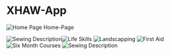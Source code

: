 # XHAW-App

![Home Page](https://github.com/user-attachments/assets/27f4c698-9dd5-43a5-b6f7-4ab7f32131aa)
Home-Page

![Sewing Description](https://github.com/user-attachments/assets/e60610a1-86a6-4b0a-bc02-31730db1390e)![Life Skills](https://github.com/user-attachments/assets/138c4555-591d-47e2-9eea-121e1ee73b2d)
![Landscapping](https://github.com/user-attachments/assets/92d6e800-638b-4ed7-9457-ce7047592ff4)
![First Aid](https://github.com/user-attachments/assets/4225a256-b60d-4461-840e-9b89cfcc7b8d)
![Six Month Courses](https://github.com/user-attachments/assets/5188c082-3d14-4f45-a903-0f15e2279087)
![Sewing Description](https://github.com/user-attachments/assets/6788a23a-fd63-447e-8d0e-6fdd3f74c38e)


